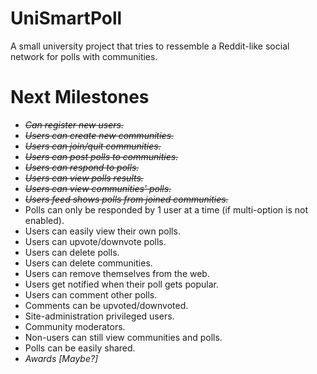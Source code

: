 # UniSmartPoll

A small university project that tries to ressemble a Reddit-like social network for polls with communities.

# Next Milestones

* _~~Can register new users.~~_
* _~~Users can create new communities.~~_
* _~~Users can join/quit communities.~~_
* _~~Users can post polls to communities.~~_
* _~~Users can respond to polls.~~_
* _~~Users can view polls results.~~_
* _~~Users can view communities' polls.~~_
* _~~Users feed shows polls from joined communities.~~_
* Polls can only be responded by 1 user at a time (if multi-option is not enabled).
* Users can easily view their own polls.
* Users can upvote/downvote polls.
* Users can delete polls.
* Users can delete communities.
* Users can remove themselves from the web.
* Users get notified when their poll gets popular.
* Users can comment other polls.
* Comments can be upvoted/downvoted.
* Site-administration privileged users.
* Community moderators.
* Non-users can still view communities and polls.
* Polls can be easily shared.
* _Awards \[Maybe?\]_
